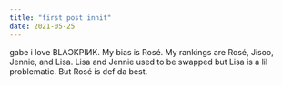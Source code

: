 ```yaml
---
title: "first post innit"
date: 2021-05-25
---
```


gabe
i love BLΛƆKPIИK. My bias is Rosé. My rankings are Rosé, Jisoo, Jennie, and Lisa. Lisa and Jennie used to be swapped but Lisa is a lil problematic. But Rosé is def da best.
